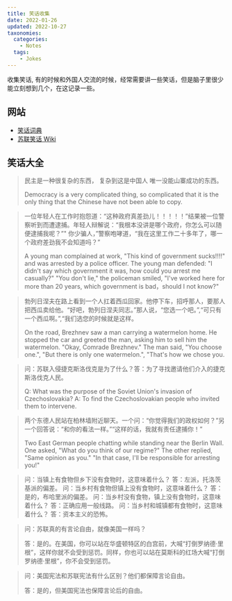 ```yaml
---
title: 笑话收集
date: 2022-01-26
updated: 2022-10-27
taxonomies:
  categories:
    - Notes
  tags:
    - Jokes
---
```


收集笑话, 有的时候和外国人交流的时候，经常需要讲一些笑话，但是脑子里很少能立刻想到几个，在这记录一些。

<!-- more -->

## 网站

- [笑话词典](http://xiaohua.cidiancn.com/leng/)
- [苏联笑话 Wiki](https://en.wikipedia.org/wiki/Russian_political_jokes)

## 笑话大全

> 民主是一种很复杂的东西， 复杂到这是中国人 唯一没能山寨成功的东西。
>
> Democracy is a very complicated thing, so complicated that it is the only thing that the Chinese have not been able to copy.

> 一位年轻人在工作时抱怨道：“这种政府真差劲儿！！！！！”结果被一位警察听到而遭逮捕。年轻人辩解说：“我根本没讲是哪个政府，你怎么可以随便逮捕我呢？”" 你少骗人，”警察咆哮道，“我在这里工作二十多年了，哪一个政府差劲我不会知道吗？”
>
> A young man complained at work, "This kind of government sucks!!!!" and was arrested by a police officer. The young man defended: "I didn't say which government it was, how could you arrest me casually?" "You don't lie," the policeman smiled, "I've worked here for more than 20 years, which government is bad，should I not know?"

> 勃列日涅夫在路上看到一个人扛着西瓜回家。他停下车，招呼那人，要那人把西瓜卖给他。“好吧，勃列日涅夫同志。”那人说，“您选一个吧。”,“可只有一个西瓜啊。”,“我们选您的时候就是这样。
>
> On the road, Brezhnev saw a man carrying a watermelon home. He stopped the car and greeted the man, asking him to sell him the watermelon. "Okay, Comrade Brezhnev." The man said, "You choose one.", "But there is only one watermelon.", "That's how we chose you.

> 问：苏联入侵捷克斯洛伐克是为了什么？答：为了寻找邀请他们介入的捷克斯洛伐克人民。
>
> Q: What was the purpose of the Soviet Union's invasion of Czechoslovakia? A: To find the Czechoslovakian people who invited them to intervene.

> 两个东德人民站在柏林墙附近聊天。一个问：“你觉得我们的政权如何？”另一个回答说：“和你的看法一样。”“这样的话，我就有责任逮捕你！”
>
> Two East German people chatting while standing near the Berlin Wall. One asked, "What do you think of our regime?" The other replied, "Same opinion as you." "In that case, I'll be responsible for arresting you!"

> 问：当镇上有食物但乡下没有食物时，这意味着什么？
> 答：左派，托洛茨基派的偏差。
> 问：当乡村有食物但镇上没有食物时，这意味着什么？
> 答：是的，布哈里派的偏差。
> 问：当乡村没有食物，镇上没有食物时，这意味着什么？
> 答：正确应用一般线路。
> 问：当乡村和城镇都有食物时，这意味着什么？
> 答：资本主义的恐怖。

> 问：苏联真的有言论自由，就像美国一样吗？
>
> 答：是的。在美国，你可以站在华盛顿特区的白宫前，大喊“打倒罗纳德·里根”，这样你就不会受到惩罚。同样，你也可以站在莫斯科的红场大喊“打倒罗纳德·里根”，你不会受到惩罚。

> 问：美国宪法和苏联宪法有什么区别？他们都保障言论自由。
>
> 答：是的，但美国宪法也保障言论后的自由。
